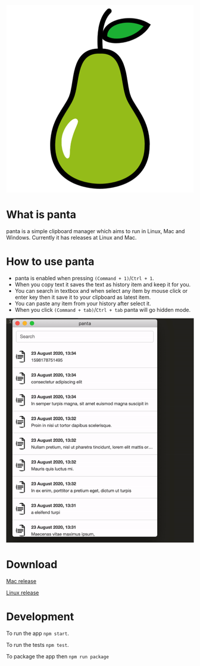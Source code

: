 ![panta logo](https://raw.githubusercontent.com/muzir/panta/master/build/icon.png "panta logo")

# What is panta
panta is a simple clipboard manager which aims to run in Linux, Mac and Windows. Currently it has releases at Linux and Mac. 

# How to use panta

- panta is enabled when pressing `(Command + 1)`/`Ctrl + 1`. 
- When you copy text it saves the text as history item and keep it for you. 
- You can search in textbox and when select any item by mouse click or enter key then it save it to your clipboard as latest item. 
- You can paste any item from your history after select it. 
- When you click `(Command + tab)`/`Ctrl + tab` panta will go hidden mode.

![](https://raw.githubusercontent.com/muzir/panta/master/assets/gif/panta_how_to.gif "How to use panta")

# Download

[Mac release](https://github.com/muzir/panta/releases/download/v0.1.4/panta-0.1.4.dmg "Mac release")

[Linux release](https://github.com/muzir/panta/releases/download/v0.1.4/panta_0.1.4_amd64.deb "Linux release")


# Development

To run the app `npm start`.

To run the tests `npm test`.

To package the app then `npm run package`
